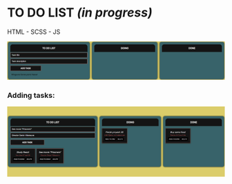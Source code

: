 <h1>TO DO LIST <i><b>(in progress)</b></i></h1>
<p>HTML - SCSS - JS</p>

![Tasks](./to_do_list_01.jpg)

<h3>Adding tasks:</h3>

![Tasks](./to_do_list_02.jpg)
